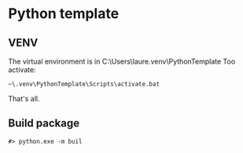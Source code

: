 # Python template

## VENV

The virtual environment is in  C:\Users\laure\.venv\PythonTemplate
Too activate:

    ~\.venv\PythonTemplate\Scripts\activate.bat

That's all.

## Build package

    #> python.exe -m buil